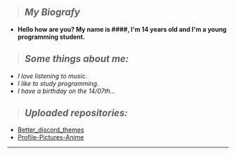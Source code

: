 


> ## ***My Biografy***
 - **Hello how are you? My name is ####, I'm 14 years old and I'm a young programming student.**



> ## ***Some things about me:***
 
- *I love listening to music.*
- *I like to study programming.*
- *I have a birthday on the 14/07th...*



   
 > ## ***Uploaded repositories:***
  - [Better_discord_themes](https://github.com/TlkW/Better_discord_themes)
  - [Profile-Pictures-Anime](https://https://github.com/TlkW/Profile-Pictures-Anime-)
  
<hr>

